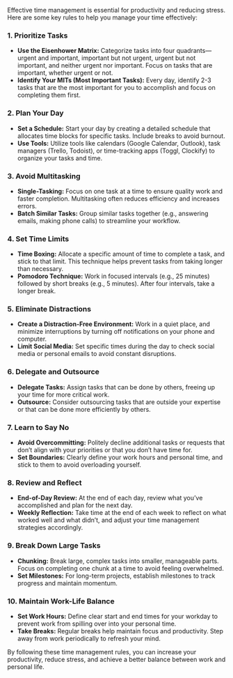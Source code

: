Effective time management is essential for productivity and reducing stress. Here are some key rules to help you manage your time effectively:

### 1. **Prioritize Tasks**
   - **Use the Eisenhower Matrix:** Categorize tasks into four quadrants—urgent and important, important but not urgent, urgent but not important, and neither urgent nor important. Focus on tasks that are important, whether urgent or not.
   - **Identify Your MITs (Most Important Tasks):** Every day, identify 2-3 tasks that are the most important for you to accomplish and focus on completing them first.

### 2. **Plan Your Day**
   - **Set a Schedule:** Start your day by creating a detailed schedule that allocates time blocks for specific tasks. Include breaks to avoid burnout.
   - **Use Tools:** Utilize tools like calendars (Google Calendar, Outlook), task managers (Trello, Todoist), or time-tracking apps (Toggl, Clockify) to organize your tasks and time.

### 3. **Avoid Multitasking**
   - **Single-Tasking:** Focus on one task at a time to ensure quality work and faster completion. Multitasking often reduces efficiency and increases errors.
   - **Batch Similar Tasks:** Group similar tasks together (e.g., answering emails, making phone calls) to streamline your workflow.

### 4. **Set Time Limits**
   - **Time Boxing:** Allocate a specific amount of time to complete a task, and stick to that limit. This technique helps prevent tasks from taking longer than necessary.
   - **Pomodoro Technique:** Work in focused intervals (e.g., 25 minutes) followed by short breaks (e.g., 5 minutes). After four intervals, take a longer break.

### 5. **Eliminate Distractions**
   - **Create a Distraction-Free Environment:** Work in a quiet place, and minimize interruptions by turning off notifications on your phone and computer.
   - **Limit Social Media:** Set specific times during the day to check social media or personal emails to avoid constant disruptions.

### 6. **Delegate and Outsource**
   - **Delegate Tasks:** Assign tasks that can be done by others, freeing up your time for more critical work.
   - **Outsource:** Consider outsourcing tasks that are outside your expertise or that can be done more efficiently by others.

### 7. **Learn to Say No**
   - **Avoid Overcommitting:** Politely decline additional tasks or requests that don’t align with your priorities or that you don’t have time for.
   - **Set Boundaries:** Clearly define your work hours and personal time, and stick to them to avoid overloading yourself.

### 8. **Review and Reflect**
   - **End-of-Day Review:** At the end of each day, review what you’ve accomplished and plan for the next day.
   - **Weekly Reflection:** Take time at the end of each week to reflect on what worked well and what didn’t, and adjust your time management strategies accordingly.

### 9. **Break Down Large Tasks**
   - **Chunking:** Break large, complex tasks into smaller, manageable parts. Focus on completing one chunk at a time to avoid feeling overwhelmed.
   - **Set Milestones:** For long-term projects, establish milestones to track progress and maintain momentum.

### 10. **Maintain Work-Life Balance**
   - **Set Work Hours:** Define clear start and end times for your workday to prevent work from spilling over into your personal time.
   - **Take Breaks:** Regular breaks help maintain focus and productivity. Step away from work periodically to refresh your mind.

By following these time management rules, you can increase your productivity, reduce stress, and achieve a better balance between work and personal life.